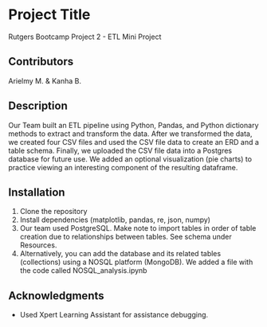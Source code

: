 # Project Title
Rutgers Bootcamp Project 2 - ETL Mini Project

## Contributors
Arielmy M. & Kanha B.

## Description
Our Team built an ETL pipeline using Python, Pandas, and Python dictionary methods to extract and transform the data. 
After we transformed the data, we created four CSV files and used the CSV file data to create an ERD and a table schema. 
Finally, we uploaded the CSV file data into a Postgres database for future use. 
We added an optional visualization (pie charts) to practice viewing an interesting component of the resulting dataframe.

## Installation
1. Clone the repository
2. Install dependencies (matplotlib, pandas, re, json, numpy)
3. Our team used PostgreSQL. Make note to import tables in order of table creation due to relationships between tables. See schema under Resources.
4. Alternatively, you can add the database and its related tables (collections) using a NOSQL platform (MongoDB). We added a file with the code called NOSQL_analysis.ipynb

## Acknowledgments
- Used Xpert Learning Assistant for assistance debugging.
